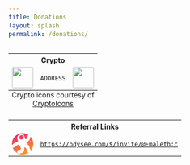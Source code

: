 ```yaml
---
title: Donations
layout: splash
permalink: /donations/
---
```

<div style="text-align:center">
  <table>
    <tr>
      <th colspan="3" style="text-align:center">Crypto</th>
    </tr>
    <tr>
      <td><img style="height:3em; width:3em; display:block; border-radius:3px; margin-left:auto; margin-right:auto;" src="ICON"></td>
      <td style="text-align:center"><code>ADDRESS</code></td>
      <td><img style="height:3em; width:3em; display:block; border-radius:3px; margin-left:auto; margin-right:auto;" src="QR"></td>
    </tr>
    <caption style="caption-side: bottom;">Crypto icons courtesy of <a href="http://cryptoicons.co">CryptoIcons</a></caption>
  </table> 
</div>
<div style="text-align:center">
  <table>
    <tr>
      <th colspan="3" style="text-align:center">Referral Links</th>
    </tr>
    <tr>
      <td><img style="height:3em; width:3em; display:block; border-radius:3px; margin-left:auto; margin-right:auto;" src="/assets/images/branding_external/Odysee.svg"></td>
      <td colspan="2" style="text-align:center"><code><a href="https://odysee.com/$/invite/@Emaleth:c">https://odysee.com/$/invite/@Emaleth:c</a></code></td>
    </tr>
    <caption style="caption-side: bottom;"></caption>
  </table> 
</div>

